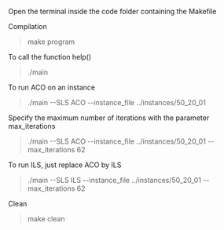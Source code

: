 
Open the terminal inside the code folder containing the Makefile

Compilation
>make program

To call the function help()
>./main

To run ACO on an instance
>./main --SLS ACO --instance_file ../instances/50_20_01

Specify the maximum number of iterations with the parameter max_iterations
>./main --SLS ACO --instance_file ../instances/50_20_01 --max_iterations 62

To run ILS, just replace ACO by ILS
>./main --SLS ILS --instance_file ../instances/50_20_01 --max_iterations 62

Clean
>make clean